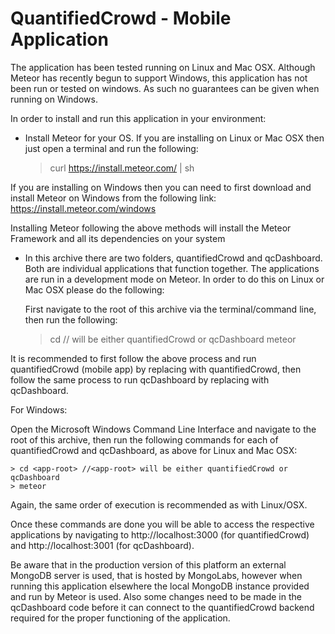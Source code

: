 # QuantifiedCrowd - Mobile Application

The application has been tested running on Linux and Mac OSX. Although Meteor has recently begun to support Windows, this application has not been run or tested on windows. As such no guarantees can be given when running on Windows.

In order to install and run this application in your environment:

* Install Meteor for your OS. If you are installing on Linux or Mac OSX then just open a terminal and run the following:
    > curl https://install.meteor.com/ | sh

If you are installing on Windows then you can need to first download and install Meteor on Windows from the following link:
    https://install.meteor.com/windows

Installing Meteor following the above methods will install the Meteor Framework and all its dependencies on your system

* In this archive there are two folders, quantifiedCrowd and qcDashboard. Both are individual applications that function together. The applications are run in a development mode on Meteor. In order to do this on Linux or Mac OSX please do the following:

  First navigate to the root of this archive via the terminal/command line, then run the following:

    > cd <app-root> //<app-root> will be either quantifiedCrowd or qcDashboard
    > meteor

It is recommended to first follow the above process and run quantifiedCrowd (mobile app) by replacing <app-root> with quantifiedCrowd, then follow the same process to run qcDashboard by replacing <app-root> with qcDashboard.

For Windows:

  Open the Microsoft Windows Command Line Interface and navigate to the root of this archive, then run the following commands for each of quantifiedCrowd and qcDashboard, as above for Linux and Mac OSX:
    
    > cd <app-root> //<app-root> will be either quantifiedCrowd or qcDashboard
    > meteor

Again, the same order of execution is recommended as with Linux/OSX.

Once these commands are done you will be able to access the respective applications by navigating to http://localhost:3000 (for quantifiedCrowd) and http://localhost:3001 (for qcDashboard).

Be aware that in the production version of this platform an external MongoDB server is used, that is hosted by MongoLabs, however when running this application elsewhere the local MongoDB instance provided and run by Meteor is used. Also some changes need to be made in the qcDashboard code before it can connect to the quantifiedCrowd backend required for the proper functioning of the application.

